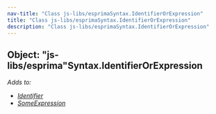 ```yaml
---
nav-title: "Class js-libs/esprimaSyntax.IdentifierOrExpression"
title: "Class js-libs/esprimaSyntax.IdentifierOrExpression"
description: "Class js-libs/esprimaSyntax.IdentifierOrExpression"
---
```

## Object: "js-libs/esprima"Syntax.IdentifierOrExpression  
_Adds to:_
 - [_Identifier_](../../../js-libs/esprima/Syntax/Identifier.md)
 - [_SomeExpression_](../../../js-libs/esprima/Syntax/SomeExpression.md)